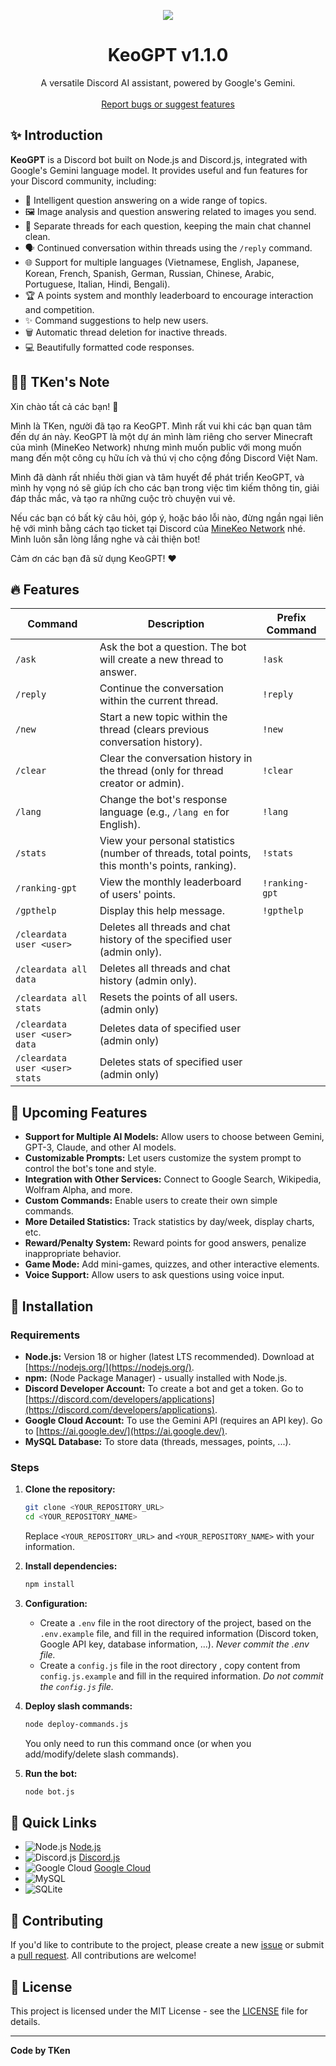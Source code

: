 <p align="center">
  <a href="https://github.com/hiiamken/keogpt">
    <img src="https://capsule-render.vercel.app/api?type=waving&height=300&color=gradient&text=KeoGPT-nl-DiscordBot&fontSize=65&fontAlign=50&fontAlignY=30&animation=fadeIn&textBg=false&reversal=true&section=header" />
  </a>
</p>

<h1 align="center">KeoGPT v1.1.0</h1>

<p align="center">
  A versatile Discord AI assistant, powered by Google's Gemini.
  <br />
  <br />
  <a href="https://github.com/hiiamken/KeoGPT-DiscordBot/issues">Report bugs or suggest features</a>
</p>

## ✨ Introduction

**KeoGPT** is a Discord bot built on Node.js and Discord.js, integrated with Google's Gemini language model. It provides useful and fun features for your Discord community, including:

*   🤖 Intelligent question answering on a wide range of topics.
*   🖼️ Image analysis and question answering related to images you send.
*   💬 Separate threads for each question, keeping the main chat channel clean.
*   🗣️ Continued conversation within threads using the `/reply` command.
*   🌐 Support for multiple languages (Vietnamese, English, Japanese, Korean, French, Spanish, German, Russian, Chinese, Arabic, Portuguese, Italian, Hindi, Bengali).
*   🏆 A points system and monthly leaderboard to encourage interaction and competition.
*   ✨ Command suggestions to help new users.
*   🗑️ Automatic thread deletion for inactive threads.
*   💻 Beautifully formatted code responses.

## 🙋‍♂️ TKen's Note

Xin chào tất cả các bạn! 👋

Mình là TKen, người đã tạo ra KeoGPT.  Mình rất vui khi các bạn quan tâm đến dự án này.  KeoGPT là một dự án mình làm riêng cho server Minecraft của mình (MineKeo Network) nhưng mình muốn public với mong muốn mang đến một công cụ hữu ích và thú vị cho cộng đồng Discord Việt Nam.

Mình đã dành rất nhiều thời gian và tâm huyết để phát triển KeoGPT, và mình hy vọng nó sẽ giúp ích cho các bạn trong việc tìm kiếm thông tin, giải đáp thắc mắc, và tạo ra những cuộc trò chuyện vui vẻ.

Nếu các bạn có bất kỳ câu hỏi, góp ý, hoặc báo lỗi nào, đừng ngần ngại liên hệ với mình bằng cách tạo ticket tại Discord của [MineKeo Network](https://discord.gg/minekeo) nhé.  Mình luôn sẵn lòng lắng nghe và cải thiện bot!

Cảm ơn các bạn đã sử dụng KeoGPT! ❤️

## 🔥 Features

| Command                | Description                                                                                       | Prefix Command |
| ---------------------- | ------------------------------------------------------------------------------------------------- | -------------- |
| `/ask`                | Ask the bot a question. The bot will create a new thread to answer.                               | `!ask`         |
| `/reply`              | Continue the conversation within the current thread.                                                 | `!reply`        |
| `/new`                | Start a new topic within the thread (clears previous conversation history).                      | `!new`          |
| `/clear`              | Clear the conversation history in the thread (only for thread creator or admin).                  | `!clear`        |
| `/lang`               | Change the bot's response language (e.g., `/lang en` for English).                                  | `!lang`        |
| `/stats`              | View your personal statistics (number of threads, total points, this month's points, ranking).       | `!stats`        |
| `/ranking-gpt`        | View the monthly leaderboard of users' points.                                                      | `!ranking-gpt`  |
| `/gpthelp`             | Display this help message.                                                                         | `!gpthelp`     |
| `/cleardata user <user>` | Deletes all threads and chat history of the specified user (admin only).          |                |
|`/cleardata all data`| Deletes all threads and chat history  (admin only).                        |                |
|`/cleardata all stats`| Resets the points of all users.(admin only)                                                    |                |
|`/cleardata user <user> data`| Deletes data of specified user (admin only)                                              |                  |
|`/cleardata user <user> stats`| Deletes stats of specified user (admin only)                                                  |                  |

## 🚀 Upcoming Features

*   **Support for Multiple AI Models:**  Allow users to choose between Gemini, GPT-3, Claude, and other AI models.
*   **Customizable Prompts:**  Let users customize the system prompt to control the bot's tone and style.
*   **Integration with Other Services:** Connect to Google Search, Wikipedia, Wolfram Alpha, and more.
*   **Custom Commands:**  Enable users to create their own simple commands.
*   **More Detailed Statistics:** Track statistics by day/week, display charts, etc.
*   **Reward/Penalty System:**  Reward points for good answers, penalize inappropriate behavior.
*   **Game Mode:**  Add mini-games, quizzes, and other interactive elements.
*   **Voice Support:** Allow users to ask questions using voice input.

## 🔧 Installation

### Requirements

*   **Node.js:** Version 18 or higher (latest LTS recommended). Download at [https://nodejs.org/](https://nodejs.org/).
*   **npm:** (Node Package Manager) - usually installed with Node.js.
*   **Discord Developer Account:** To create a bot and get a token. Go to [https://discord.com/developers/applications](https://discord.com/developers/applications).
*   **Google Cloud Account:** To use the Gemini API (requires an API key). Go to [https://ai.google.dev/](https://ai.google.dev/).
*   **MySQL Database:** To store data (threads, messages, points, ...).

### Steps

1.  **Clone the repository:**

    ```bash
    git clone <YOUR_REPOSITORY_URL>
    cd <YOUR_REPOSITORY_NAME>
    ```

    Replace `<YOUR_REPOSITORY_URL>` and `<YOUR_REPOSITORY_NAME>` with your information.

2.  **Install dependencies:**

    ```bash
    npm install
    ```

3.  **Configuration:**

    *   Create a `.env` file in the root directory of the project, based on the `.env.example` file, and fill in the required information (Discord token, Google API key, database information, ...). *Never commit the .env file.*
    *   Create a `config.js` file in the root directory , copy content from `config.js.example` and fill in the required information. *Do not commit the `config.js` file.*

4.  **Deploy slash commands:**

    ```bash
    node deploy-commands.js
    ```

    You only need to run this command once (or when you add/modify/delete slash commands).

5.  **Run the bot:**

    ```bash
    node bot.js
    ```

## 🔗 Quick Links

*   ![Node.js](https://img.shields.io/badge/Node.js-43853D?style=for-the-badge&logo=node.js&logoColor=white) [Node.js](https://nodejs.org/en/download/)
*   ![Discord.js](https://img.shields.io/badge/Discord.js-7289DA?style=for-the-badge&logo=discord&logoColor=white) [Discord.js](https://discord.js.org/#/)
*   ![Google Cloud](https://img.shields.io/badge/Google_Cloud-4285F4?style=for-the-badge&logo=google-cloud&logoColor=white) [Google Cloud](https://cloud.google.com/)
*   ![MySQL](https://img.shields.io/badge/MySQL-00000F?style=for-the-badge&logo=mysql&logoColor=white)
*   ![SQLite](https://www.sqlite.org/)

## 🤝 Contributing

If you'd like to contribute to the project, please create a new [issue](https://github.com/hiiamken/KeoGPT-DiscordBot/issues) or submit a [pull request](https://github.com/hiiamken/KeoGPT-DiscordBot/pulls). All contributions are welcome!

## 📝 License

This project is licensed under the MIT License - see the [LICENSE](LICENSE) file for details.

---

**Code by TKen**